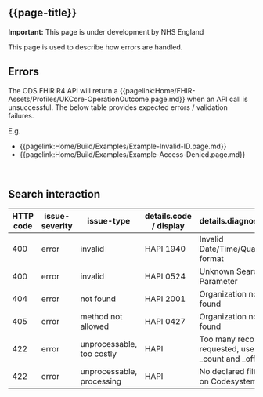 ## {{page-title}}

  <div markdown="span" class="alert alert-warning" role="alert"><i class="fas fa-exclamation-triangle"></i><b> Important:</b> This page is under development by NHS England</div>

This page is used to describe how errors are handled.

## Errors

The ODS FHIR R4 API will return a {{pagelink:Home/FHIR-Assets/Profiles/UKCore-OperationOutcome.page.md}} when an API call is unsuccessful. The below table provides expected errors / validation failures.

E.g. 
- {{pagelink:Home/Build/Examples/Example-Invalid-ID.page.md}}
- {{pagelink:Home/Build/Examples/Example-Access-Denied.page.md}}

<br>

## Search interaction
| HTTP code         | issue-severity                      | issue-type | details.code / display | details.diagnostics
| ----------- | ------------------------  |------------------------ |------------------------ |------------------------ |
|400 | error | invalid | HAPI 1940 | Invalid Date/Time/Quantity format
|400 | error | invalid | HAPI 0524 | Unknown Search Parameter
|404 | error | not found | HAPI 2001 | Organization not found
|405 | error | method not allowed | HAPI 0427 | Organization not found
|422 | error | unprocessable, too costly | HAPI  | Too many records requested, use _count and _offset
|422 | error | unprocessable, processing | HAPI | No declared filter on Codesystem